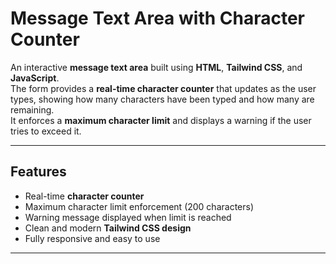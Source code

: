 # Message Text Area with Character Counter

An interactive **message text area** built using **HTML**, **Tailwind CSS**, and **JavaScript**.  
The form provides a **real-time character counter** that updates as the user types, showing how many characters have been typed and how many are remaining.  
It enforces a **maximum character limit** and displays a warning if the user tries to exceed it.

---

## Features

- Real-time **character counter**  
- Maximum character limit enforcement (200 characters)  
- Warning message displayed when limit is reached  
- Clean and modern **Tailwind CSS design**  
- Fully responsive and easy to use  

---
